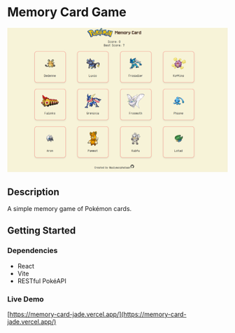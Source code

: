 # Memory Card Game
![Alt text](public/assets/image/Screenshot.png)

## Description

A simple memory game of Pokémon cards.

## Getting Started

### Dependencies

- React
- Vite
- RESTful PokéAPI

### Live Demo

[https://memory-card-jade.vercel.app/](https://memory-card-jade.vercel.app/)
